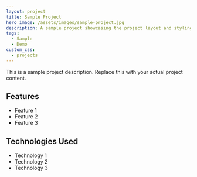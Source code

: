 ```yaml
---
layout: project
title: Sample Project
hero_image: /assets/images/sample-project.jpg
description: A sample project showcasing the project layout and styling.
tags:
  - Sample
  - Demo
custom_css:
  - projects
---
```


This is a sample project description. Replace this with your actual project content.

## Features

- Feature 1
- Feature 2
- Feature 3

## Technologies Used

- Technology 1
- Technology 2
- Technology 3 
